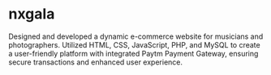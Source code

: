 # nxgala
Designed and developed a dynamic e-commerce website for musicians and photographers. Utilized HTML, CSS, JavaScript, PHP, and MySQL to create a user-friendly platform with integrated Paytm Payment Gateway, ensuring secure transactions and enhanced user experience.

